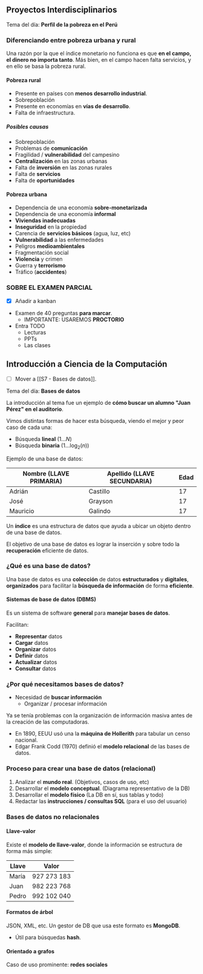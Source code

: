 ## Proyectos Interdisciplinarios

Tema del día: **Perfil de la pobreza en el Perú**

### Diferenciando entre pobreza urbana y rural

Una razón por la que el índice monetario no funciona es que **en el campo, el dinero no importa tanto**. Más bien, en el campo hacen falta servicios, y en ello se basa la pobreza rural.

#### Pobreza rural

- Presente en países con **menos desarrollo industrial**.
- Sobrepoblación
- Presente en economías en **vías de desarrollo**.
- Falta de infraestructura.

##### Posibles causas

- Sobrepoblación
- Problemas de **comunicación**
- Fragilidad / **vulnerabilidad** del campesino
- **Centralización** en las zonas urbanas
- Falta de **inversión** en las zonas rurales
- Falta de **servicios**
- Falta de **oportunidades**

#### Pobreza urbana

- Dependencia de una economía **sobre-monetarizada**
- Dependencia de una economía **informal**
- **Viviendas inadecuadas**
- **Inseguridad** en la propiedad
- Carencia de **servicios básicos** (agua, luz, etc)
- **Vulnerabilidad** a las enfermedades
- Peligros **medioambientales**
- Fragmentación social
- **Violencia** y crimen
- Guerra y **terrorismo**
- Tráfico (**accidentes**)

### SOBRE EL EXAMEN PARCIAL

- [x] Añadir a  kanban

- Examen de 40 preguntas **para marcar**.
	- IMPORTANTE: USAREMOS **PROCTORIO**
- Entra TODO
	- Lecturas
	- PPTs
	- Las clases

## Introducción a Ciencia de la Computación

- [ ] Mover a [[S7 - Bases de datos]].

Tema del día: **Bases de datos**

La introducción al tema fue un ejemplo de **cómo buscar un alumno "Juan Pérez" en el auditorio**.

Vimos distintas formas de hacer esta búsqueda, viendo el mejor y peor caso de cada una:

- Búsqueda **lineal** ($1\dots N$)
- Búsqueda **binaria** ($1\dots \log_{2}(n)$)

Ejemplo de una base de datos:

| Nombre (LLAVE PRIMARIA) | Apellido (LLAVE SECUNDARIA) | Edad |
| ----------------------- | --------------------------- | ---- |
| Adrián                  | Castillo                    | 17   |
| José                    | Grayson                     | 17   |
| Mauricio                | Galindo                     | 17   |

Un **índice** es una estructura de datos que ayuda a ubicar un objeto dentro de una base de datos.

El objetivo de una base de datos es lograr la inserción y sobre todo la **recuperación** eficiente de datos.

### ¿Qué es una base de datos?

Una base de datos es una **colección** de datos **estructurados** y **digitales**, **organizados** para facilitar la **búsqueda de información** de forma **eficiente**.

#### Sistemas de base de datos (DBMS)

Es un sistema de software **general** para **manejar bases de datos**.

Facilitan:

- **Representar** datos
- **Cargar** datos
- **Organizar** datos
- **Definir** datos
- **Actualizar** datos
- **Consultar** datos

### ¿Por qué necesitamos bases de datos?

- Necesidad de **buscar información**
	- Organizar / procesar información

Ya se tenía problemas con la organización de información masiva antes de la creación de las computadoras.

- En 1890, EEUU usó una la **máquina de Hollerith** para tabular un censo nacional.
- Edgar Frank Codd (1970) definió el **modelo relacional** de las bases de datos.

### Proceso para crear una base de datos (relacional)

1. Analizar el **mundo real**. (Objetivos, casos de uso, etc)
2. Desarrollar el **modelo conceptual**. (Diagrama representativo de la DB)
3. Desarrollar el **modelo físico** (La DB en sí, sus tablas y todo)
4. Redactar las **instrucciones / consultas SQL** (para el uso del usuario)

### Bases de datos no relacionales

#### Llave-valor

Existe el **modelo de llave-valor**, donde la información se estructura de forma más simple:

| Llave | Valor       |
| ----- | ----------- |
| María | 927 273 183 |
| Juan  | 982 223 768 |
| Pedro | 992 102 040 |

#### Formatos de árbol

JSON, XML, etc. Un gestor de DB que usa este formato es **MongoDB**.

- Útil para búsquedas **hash**.

#### Orientado a grafos

Caso de uso prominente: **redes sociales**
